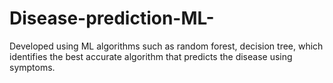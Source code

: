# Disease-prediction-ML-
Developed using ML algorithms such as random forest, decision tree, which identifies the best accurate algorithm that predicts the disease using symptoms.
